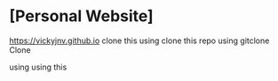 # [Personal Website]
https://vickyjnv.github.io
clone this
using
clone this repo using gitclone
Clone





using
using
this
